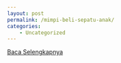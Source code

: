 ```yaml
---
layout: post
permalink: /mimpi-beli-sepatu-anak/
categories:
    - Uncategorized
---
```


[Baca Selengkapnya](/09)